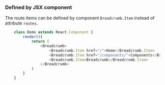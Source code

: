 ### Defined by JSX component
The route items can be defined by component ```Breadcrumb.Item``` instead of attribute ```routes```.
```javascript
    class Demo extends React.Component {
        render(){
            return (
                <Breadcrumb>
                    <Breadcrumb.Item href="/">Home</Breadcrumb.Item>
                    <Breadcrumb.Item href="/components/">Components</Breadcrumb.Item>
                    <Breadcrumb.Item>Breadcrumb</Breadcrumb.Item>             
                </Breadcrumb>
            )
        }
    }
```